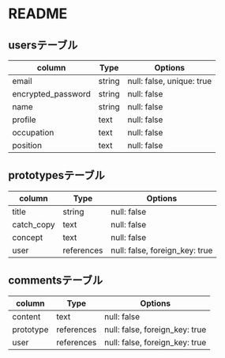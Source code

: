 # README

## usersテーブル

| column             | Type    | Options   |
| ------------------ | ------- | --------- |
| email              | string  | null: false, unique: true |
| encrypted_password | string  | null: false |
| name               | string  | null: false |
| profile            | text    | null: false |
| occupation         | text    | null: false |
| position           | text    | null: false |

## prototypesテーブル

| column     | Type       | Options     |
| ---------- | ------     | ----------- |
| title      | string     | null: false |
| catch_copy | text       | null: false |
| concept    | text       | null: false |
| user       | references | null: false, foreign_key: true |

## commentsテーブル

| column    | Type       | Options     |
| --------- | --------   | ----------- |
| content   | text       | null: false |
| prototype | references | null: false, foreign_key: true |
| user      | references | null: false, foreign_key: true |